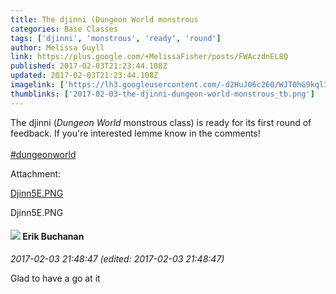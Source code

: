 ```yaml
---
title: The djinni (Dungeon World monstrous
categories: Base Classes
tags: ['djinni', 'monstrous', 'ready', 'round']
author: Melissa Guyll
link: https://plus.google.com/+MelissaFisher/posts/FWAczdnEL8Q
published: 2017-02-03T21:23:44.108Z
updated: 2017-02-03T21:23:44.108Z
imagelink: ['https://lh3.googleusercontent.com/-d2HuJ06c260/WJT0hG9kqlI/AAAAAAAAWls/rDIBLAhkcyQ0XE_wnlTaKWB1GmuozBRFACJoC/w392-h543/Djinn5E.PNG']
thumblinks: ['2017-02-03-the-djinni-dungeon-world-monstrous_tb.png']
---
```


The djinni (<i>Dungeon World</i> monstrous class) is ready for its first round of feedback. If you&#39;re interested lemme know in the comments!<br /><br /><a rel="nofollow" class="ot-hashtag" href="https://plus.google.com/s/%23dungeonworld/posts">#dungeonworld</a><br />


Attachment:

<a href='https://plus.google.com/photos/117134143142507309944/albums/6382995420298859137/6382995421532564050?sqi=100084733231320276299&sqsi=55379595-98b4-44a1-92bf-a8a8758d88f4'>Djinn5E.PNG</a>


Djinn5E.PNG
<div id='comment z13sxljy0wmtvxqmq232tznqwwi2znhas04'>
  <h4><img src='{{site.baseurl}}//images/avatars/114709511984822898839_photo.jpg'> Erik Buchanan</h4>
      <p><cite>2017-02-03 21:48:47 (edited: 2017-02-03 21:48:47)</cite></p>
        <p>Glad to have a go at it</p>
</div>
        